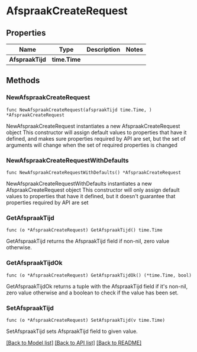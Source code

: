 # AfspraakCreateRequest

## Properties

Name | Type | Description | Notes
------------ | ------------- | ------------- | -------------
**AfspraakTijd** | **time.Time** |  | 

## Methods

### NewAfspraakCreateRequest

`func NewAfspraakCreateRequest(afspraakTijd time.Time, ) *AfspraakCreateRequest`

NewAfspraakCreateRequest instantiates a new AfspraakCreateRequest object
This constructor will assign default values to properties that have it defined,
and makes sure properties required by API are set, but the set of arguments
will change when the set of required properties is changed

### NewAfspraakCreateRequestWithDefaults

`func NewAfspraakCreateRequestWithDefaults() *AfspraakCreateRequest`

NewAfspraakCreateRequestWithDefaults instantiates a new AfspraakCreateRequest object
This constructor will only assign default values to properties that have it defined,
but it doesn't guarantee that properties required by API are set

### GetAfspraakTijd

`func (o *AfspraakCreateRequest) GetAfspraakTijd() time.Time`

GetAfspraakTijd returns the AfspraakTijd field if non-nil, zero value otherwise.

### GetAfspraakTijdOk

`func (o *AfspraakCreateRequest) GetAfspraakTijdOk() (*time.Time, bool)`

GetAfspraakTijdOk returns a tuple with the AfspraakTijd field if it's non-nil, zero value otherwise
and a boolean to check if the value has been set.

### SetAfspraakTijd

`func (o *AfspraakCreateRequest) SetAfspraakTijd(v time.Time)`

SetAfspraakTijd sets AfspraakTijd field to given value.



[[Back to Model list]](../README.md#documentation-for-models) [[Back to API list]](../README.md#documentation-for-api-endpoints) [[Back to README]](../README.md)


